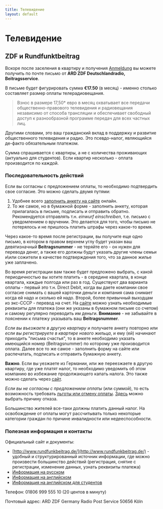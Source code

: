```yaml
---
title: Телевидение
layout: default
---
```


# Телевидение

## ZDF и Rundfunktbeitrag

Вскоре после заселения в квартиру и получения [Anmeldung](%D0%A0%D0%B5%D0%B3%D0%B8%D1%81%D1%82%D1%80%D0%B0%D1%86%D0%B8%D1%8F%20%D0%BC%D0%B5%D1%81%D1%82%D0%B0%20%D0%B6%D0%B8%D1%82%D0%B5%D0%BB%D1%8C%D1%81%D1%82%D0%B2%D0%B0.md) вы можете получить по почте письмо от **ARD ZDF Deutschlandradio, Beitragsservice**.

В письме будет фигурировать сумма **€17.50** (в месяц) - именно столько составляет размер оплаты телерадиовещания.

> Взнос в размере 17,50* евро в месяц охватывает все передачи общественно-правового телевидения и радиовещания независимо от способа трансляции и обеспечивает свободный доступ к разнообразной программе передач для всех частных лиц. 

Другими словами, это ваш гражданский вклад в поддержку и развитие общественного телевидения и радио.
Это псевдо-налог, являющийся де-факто обязательным платежом.

Сумма спрашивается с квартиры, а не с количества проживающих (актуально для студентов).
Если квартир несколько - оплата производится по каждой.


### Последовательность действий

Если вы согласны с предложением оплаты, то необходимо подтвердить свое согласие.
Это можно сделать двумя путями:

1. Удобнее всего [заполнить анкету на сайте](https://www.rundfunkbeitrag.de/buergerinnen_und_buerger/formulare/anmelden/index_ger.html) онлайн.
2. То же самое, но в бумажной форме - заполнить анкету, которая прилагалась в письме, подписать и отправить обратно. Рекомендуется отправлять т.н. *einwurf einschreiben*, т.е. письмо с уведомлением о вручении. Это делается для того, чтобы письмо не потерялось и не пришлось платить штрафы через какое-то время.

Через какое-то время после регистрации, вы получите еще одно письмо, в котором в правом верхнем углу будет указан ваш девятизначный **Beitragsnummer** - не теряйте его - он нужен для перевода денег, а также его должны будут указать другие члены семьи и\или сожители в качестве подтверждения того, что за данное жилье уже заплачено.

Во время регистрации вам также будет предложено выбрать, с какой периодичностью вы хотите платить - в середине квартала, в конце квартала, каждые полгода или раз в год. Существуют два варианта оплаты - первый это т.н. Direct Debit, когда вы даете компании свое согласие снимать с вашей карточки деньги и компания сама снимает когда ей надо и сколько ей надо. Второй, более привычный выходцам из экс-СССР - перевод на счет. На [сайте](https://www.rundfunkbeitrag.de/buergerinnen_und_buerger/informationen/bezahlung/bankverbindung/index_ger.html) можно узнать необходимые реквизиты для платежа (они же указаны в бумажном письме со счетом) и самому регулярно переводить им деньги. **Внимание** - не забывайте в пояснении к платежу указывать ваш **Beitragsnummer**.

_Если вы въезжаете в другую квартиру_ и получаете анкету повторно или _если вы регистрируете в квартире нового жильца_, и ему (ей) начинают приходить "письма счастья", то в анкете необходимо указать имеющийся номер (Beitragsnummer) по которому уже производится оплата.
Далее все то же самое - заполнить форму на сайте или распечатать, подписать и отправить бумажную анкету.

**Важно**. Если вы уезжаете из Германии, или же переезжаете в другую квартиру, где уже платят налог, то необходимо уведомить об этом компанию во избежание продолжающего капать налога. Это также можно сделать через [сайт](https://www.rundfunkbeitrag.de/buergerinnen_und_buerger/formulare/abmelden/index_ger.html).

_Если вы не согласны с предложением оплаты_ (или суммой), то есть возможность требовать [льготы или отмену оплаты](https://www.rundfunkbeitrag.de/buergerinnen_und_buerger/informationen/menschen_mit_behinderung/index_ger.html).
[Здесь](https://www.rundfunkbeitrag.de/formulare/buergerinnen_und_buerger/antrag_auf_befreiung/index_ger.html) можно выбрать причину отказа.

Большинство жителей все-таки должны платить данный налог. На освобождение от оплаты могут рассчитывать только некоторые категории граждан по причине инвалидности или недееспособности.


### Полезная информация и контакты

Официальный сайт и документы:

- [http://www.rundfunkbeitrag.de/](http://www.rundfunkbeitrag.de/) - удобный и структурированный источник информации, где можно произвести большинство действий (регистрация, снятие с регистрации, изменение данных, узнать реквизиты платежа)
- [Информация на русском](http://www.rundfunkbeitrag.de/e175/e1634/Informationsflyer_Buerginnen_und_Buerger_russisch.pdf)
- [Информация на английском](http://www.rundfunkbeitrag.de/e175/e198/Informationsflyer_Buergerinnen_und_Buerger_englisch.pdf)
- [Информация на английском для студентов](http://www.rundfunkbeitrag.de/e175/e1584/Informationen_fuer_Studierende_englisch.pdf)

Телефон:
01806 999 555 10 (20 центов в минуту)

Почтовый адрес:
ARD ZDF Germany Radio
Post Service
50656 Köln

